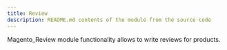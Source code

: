 ```yaml
---
title: Review
description: README.md contents of the module from the source code
---
```


Magento_Review module functionality allows to write reviews for products.

